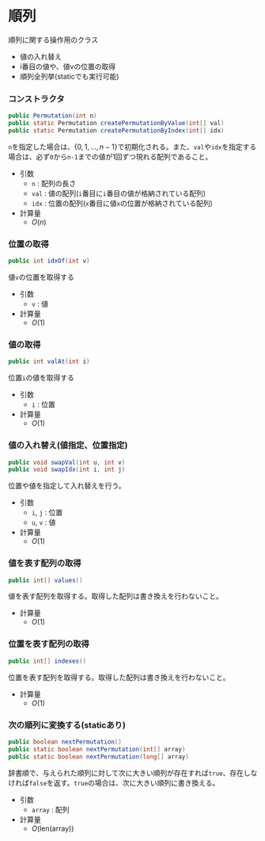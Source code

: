 # 順列
順列に関する操作用のクラス
- 値の入れ替え
- i番目の値や、値vの位置の取得
- 順列全列挙(staticでも実行可能)

### コンストラクタ
```java
public Permutation(int n)
public static Permutation createPermutationByValue(int[] val)
public static Permutation createPermutationByIndex(int[] idx)
```
`n`を指定した場合は、$\{0,1,\dots,n-1\}$で初期化される。また、`val`や`idx`を指定する場合は、必ず`0`から`n-1`までの値が1回ずつ現れる配列であること。
- 引数
  - `n` : 配列の長さ
  - `val` : 値の配列(`i`番目に`i`番目の値が格納されている配列)
  - `idx` : 位置の配列(`x`番目に値`x`の位置が格納されている配列)
- 計算量
  - $O(n)$

### 位置の取得
```java
public int idxOf(int v)
```
値`v`の位置を取得する
- 引数
  - `v` : 値
- 計算量
  - $O(1)$

### 値の取得
```java
public int valAt(int i)
```
位置`i`の値を取得する
- 引数
  - `i` : 位置
- 計算量
  - $O(1)$

### 値の入れ替え(値指定、位置指定)
```java
public void swapVal(int u, int v)
public void swapIdx(int i, int j)
```
位置や値を指定して入れ替えを行う。
- 引数
  - `i`, `j` : 位置
  - `u`, `v` : 値
- 計算量
  - $O(1)$

### 値を表す配列の取得
```java
public int[] values()
```
値を表す配列を取得する。取得した配列は書き換えを行わないこと。
- 計算量
  - $O(1)$

### 位置を表す配列の取得
```java
public int[] indexes()
```
位置を表す配列を取得する。取得した配列は書き換えを行わないこと。
- 計算量
  - $O(1)$

### 次の順列に変換する(staticあり)
```java
public boolean nextPermutation()
public static boolean nextPermutation(int[] array)
public static boolean nextPermutation(long[] array)
```
辞書順で、与えられた順列に対して次に大きい順列が存在すれば`true`、存在しなければ`false`を返す。`true`の場合は、次に大きい順列に書き換える。
- 引数
  - `array` : 配列
- 計算量
  - $O(\mathrm{len(array)})$

